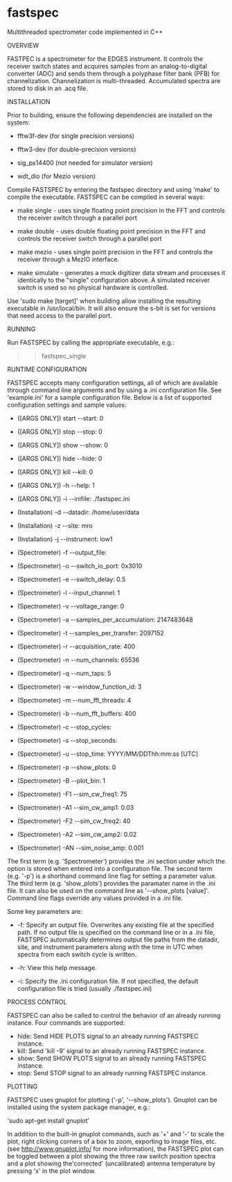 # fastspec
Multithreaded spectrometer code implemented in C++

OVERVIEW

FASTPEC is a spectrometer for the EDGES instrument.  It controls the receiver switch states and acquires samples from an analog-to-digital converter (ADC) and sends them through a polyphase filter bank (PFB) for channelization.  Channelization is multi-threaded. Accumulated spectra are stored to disk in an .acq file.

INSTALLATION

Prior to building, ensure the following dependencies are installed on the system:

* fftw3f-dev (for single precision versions)

* fftw3-dev (for double-precision versions) 

* sig_px14400 (not needed for simulator version)

* wdt_dio (for Mezio version)

Compile FASTSPEC by entering the fastspec directory and using 'make' to compile the executable.  FASTSPEC can be compiled in several ways:

* make single - uses single floating point precision in the FFT and controls the receiver switch through a parallel port
              
* make double - uses double floating point precision in the FFT and controls the receiver switch through a parallel port
               
* make mezio - uses single point precision in the FFT and controls the receiver through a MezIO interface.

* make simulate - generates a mock digitizer data stream and processes it identically to the "single" configuration above. A simulated receiver switch is used so no physical hardware is controlled.
          
Use 'sudo make [target]' when building allow installing the resulting executable in /usr/local/bin. It will also ensure the s-bit is set for versions that need access to the parallel port.

RUNNING

Run FASTSPEC by calling the appropriate executable, e.g.:

>> fastspec_single

RUNTIME CONFIGURATION

FASTSPEC accepts many configuration settings, all of which are available through command line arguments and by using a .ini configuration file.  See 'example.ini' for a sample configuration file.  Below is a list of supported configuration settings and sample values:

* ([ARGS ONLY]) start --start: 0
* ([ARGS ONLY]) stop --stop: 0
* ([ARGS ONLY]) show --show: 0
* ([ARGS ONLY]) hide --hide: 0
* ([ARGS ONLY]) kill --kill: 0
* ([ARGS ONLY]) -h --help: 1
* ([ARGS ONLY]) -i --inifile: ./fastspec.ini

* (Installation) -d --datadir: /home/user/data
* (Installation) -z --site: mro
* (Installation) -j --instrument: low1 

* (Spectrometer) -f --output_file: 
* (Spectrometer) -o --switch_io_port: 0x3010
* (Spectrometer) -e --switch_delay: 0.5
* (Spectrometer) -l --input_channel: 1 
* (Spectrometer) -v --voltage_range: 0 
* (Spectrometer) -a --samples_per_accumulation: 2147483648 
* (Spectrometer) -t --samples_per_transfer: 2097152
* (Spectrometer) -r --acquisition_rate: 400 
* (Spectrometer) -n --num_channels: 65536 
* (Spectrometer) -q --num_taps: 5 
* (Spectrometer) -w --window_function_id: 3 
* (Spectrometer) -m --num_fft_threads: 4 
* (Spectrometer) -b --num_fft_buffers: 400 
* (Spectrometer) -c --stop_cycles:  
* (Spectrometer) -s --stop_seconds: 
* (Spectrometer) -u --stop_time: YYYY/MM/DDThh:mm:ss [UTC]
* (Spectrometer) -p --show_plots: 0
* (Spectrometer) -B --plot_bin: 1 
* (Spectrometer) -F1 --sim_cw_freq1: 75
* (Spectrometer) -A1 --sim_cw_amp1: 0.03
* (Spectrometer) -F2 --sim_cw_freq2: 40
* (Spectrometer) -A2 --sim_cw_amp2: 0.02
* (Spectrometer) -AN --sim_noise_amp: 0.001

The first term (e.g. 'Spectrometer') provides the .ini section under which the option is stored when entered into a configuration file.  The second term (e.g. '-p') is a shorthand command line flag for setting a parameter value.  The third term (e.g. 'show_plots') provides the paramater name in the .ini file.  It can also be used on the command line as '--show_plots [value]'.  Command line flags override any values provided in a .ini file.

Some key parameters are:

* -f: Specify an output file.  Overwrites any existing file at the specified path.  If no output file is specified on the command line or in a .ini file, FASTSPEC automatically determines output file paths from the datadir, site, and instrument parameters along with the time in UTC when spectra from each switch cycle is written.
          
* -h: View this help message.

* -i: Specify the .ini configuration file.  If not specified, the default configuration file is tried (usually ./fastspec.ini)

PROCESS CONTROL

FASTSPEC can also be called to control the behavior of an already running instance.  Four commands are supported:

* hide: Send HIDE PLOTS signal to an already running FASTSPEC instance.
* kill: Send 'kill -9' signal to an already running FASTSPEC instance. 
* show: Send SHOW PLOTS signal to an already running FASTSPEC instance.
* stop: Send STOP signal to an already running FASTSPEC instance.

PLOTTING

FASTSPEC uses gnuplot for plotting ('-p', '--show_plots').  Gnuplot can be installed using the system package manager, e.g.:

'sudo apt-get install gnuplot'  

In addition to the built-in gnuplot commands, such as '+' and '-' to scale the plot, right clicking corners of a box to zoom, exporting to image files, etc. (see http://www.gnuplot.info/ for more information), the FASTSPEC plot can be toggled between a plot showing the three raw switch position spectra and a plot showing the'corrected' (uncalibrated) antenna temperature by pressing 'x' in the plot window.


